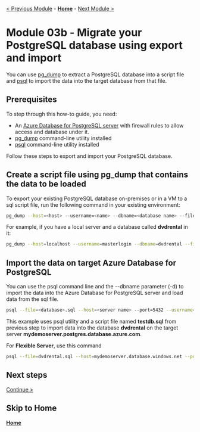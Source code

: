 [< Previous Module](./how-to-migrate-using-dump-and-restore.md) - **[Home](../../README.md)** - [Next Module >](../module02a/secureAzurePG.md)

# Module 03b - Migrate your PostgreSQL database using export and import

You can use [pg_dump](https://www.postgresql.org/docs/current/static/app-pgdump.html) to extract a PostgreSQL database into a script file and [psql](https://www.postgresql.org/docs/current/static/app-psql.html) to import the data into the target database from that file.

## Prerequisites
To step through this how-to guide, you need:
- An [Azure Database for PostgreSQL server](../single-server/quickstart-create-server-database-portal.md) with firewall rules to allow access and database under it.
- [pg_dump](https://www.postgresql.org/docs/current/static/app-pgdump.html) command-line utility installed
- [psql](https://www.postgresql.org/docs/current/static/app-psql.html) command-line utility installed

Follow these steps to export and import your PostgreSQL database.

## Create a script file using pg_dump that contains the data to be loaded
To export your existing PostgreSQL database on-premises or in a VM to a sql script file, run the following command in your existing environment:

```bash
pg_dump --host=<host> --username=<name> --dbname=<database name> --file=<database>.sql
```
For example, if you have a local server and a database called **dvdrental** in it:
```bash
pg_dump --host=localhost --username=masterlogin --dbname=dvdrental --file=dvdrental.sql
```

## Import the data on target Azure Database for PostgreSQL
You can use the psql command line and the --dbname parameter (-d) to import the data into the Azure Database for PostgreSQL server and load data from the sql file.

```bash
psql --file=<database>.sql --host=<server name> --port=5432 --username=<user> --dbname=<target database name>
```
This example uses psql utility and a script file named **testdb.sql** from previous step to import data into the database **dvdrental** on the target server **mydemoserver.postgres.database.azure.com**.

For **Flexible Server**, use this command  
```bash
psql --file=dvdrental.sql --host=mydemoserver.database.windows.net --port=5432 --username=myadmin --dbname=dvdrental
```



## Next steps
[Continue >](../module02a/secureAzurePG.md)


## Skip to Home
**[Home](../../README.md)**

